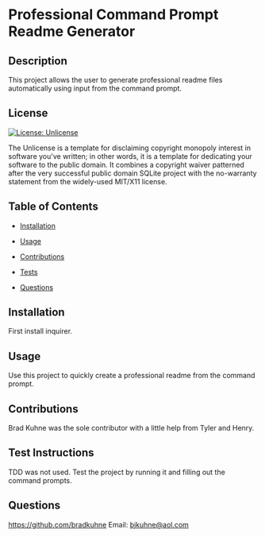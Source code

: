 # Professional Command Prompt Readme Generator 
  
## Description
  
 This project allows the user to generate professional readme files automatically using input from the command prompt.
  
## License
  
 [![License: Unlicense](https://img.shields.io/badge/license-Unlicense-blue.svg)](http://unlicense.org/)
  
 The Unlicense is a template for disclaiming copyright monopoly interest in software you've written; in other words, it is a template for dedicating your software to the public domain. It combines a copyright waiver patterned after the very successful public domain SQLite project with the no-warranty statement from the widely-used MIT/X11 license.
  
## Table of Contents
  
* [Installation](#Installation)
  
* [Usage](#Usage)
  
* [Contributions](#Contributions)
  
* [Tests](#Tests)
  
* [Questions](#Questions)
  
## Installation
  
 First install inquirer.
  
## Usage
  
 Use this project to quickly create a professional readme from the command prompt.
  
## Contributions
  
 Brad Kuhne was the sole contributor with a little help from Tyler and Henry.
  
## Test Instructions
  
 TDD was not used.  Test the project by running it and filling out the command prompts.
  
## Questions
  
 https://github.com/bradkuhne  Email: bjkuhne@aol.com

